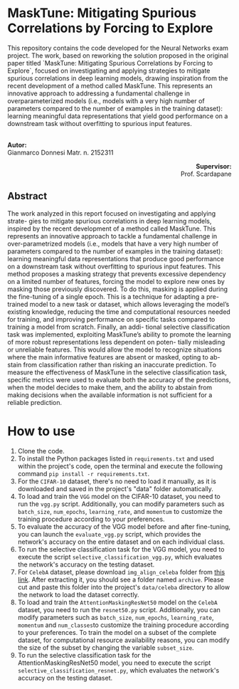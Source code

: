 <h1>MaskTune: Mitigating Spurious Correlations by Forcing to Explore</h1>
This repository contains the code developed for the Neural Networks exam project. The work, based on reworking the solution proposed in the original paper titled `MaskTune: Mitigating Spurious Correlations by Forcing to Explore`, focused on investigating and applying strategies to mitigate spurious correlations in deep learning models, drawing inspiration from the recent development of a method called MaskTune. This represents an innovative approach to addressing a fundamental challenge in overparameterized models (i.e., models with a very high number of parameters compared to the number of examples in the training dataset): learning meaningful data representations that yield good performance on a downstream task without overfitting to spurious input features.

<br>
</br>

<p align="left"><strong>Autor:</strong><br>
Gianmarco Donnesi  
Matr. n. 2152311</p>

<p align="right"><strong>Supervisor:</strong><br>
Prof. Scardapane</p>


## Abstract
The work analyzed in this report focused on investigating and applying strate- gies to mitigate spurious correlations in deep learning models, inspired by the recent development of a method called MaskTune. This represents an innovative approach to tackle a fundamental challenge in over-parametrized models (i.e., models that have a very high number of parameters compared to the number of examples in the training dataset): learning meaningful data representations that produce good performance on a downstream task without overfitting to spurious input features. This method proposes a masking strategy that prevents excessive dependency on a limited number of features, forcing the model to explore new ones by masking those previously discovered. To do this, masking is applied during the fine-tuning of a single epoch. This is a technique for adapting a pre-trained model to a new task or dataset, which allows leveraging the model’s existing knowledge, reducing the time and computational resources needed for training, and improving performance on specific tasks compared to training a model from scratch. Finally, an addi- tional selective classification task was implemented, exploiting MaskTune’s ability to promote the learning of more robust representations less dependent on poten- tially misleading or unreliable features. This would allow the model to recognize situations where the main informative features are absent or masked, opting to ab- stain from classification rather than risking an inaccurate prediction. To measure the effectiveness of MaskTune in the selective classification task, specific metrics were used to evaluate both the accuracy of the predictions, when the model decides to make them, and the ability to abstain from making decisions when the available information is not sufficient for a reliable prediction.

<h1>How to use</h1>

1. Clone the code.
2. To install the Python packages listed in `requirements.txt` and used within the project's code, open the terminal and execute the following command `pip install -r requirements.txt`.
3. For the `CIFAR-10` dataset, there's no need to load it manually, as it is downloaded and saved in the project's "data" folder automatically.
4. To load and train the `VGG` model on the CIFAR-10 dataset, you need to run the `vgg.py` script. Additionally, you can modify parameters such as `batch_size`, `num_epochs`, `learning_rate`, and `momentum` to customize the training procedure according to your preferences.
5. To evaluate the accuracy of the VGG model before and after fine-tuning, you can launch the `evaluate_vgg.py` script, which provides the network's accuracy on the entire dataset and on each individual class.
6. To run the selective classification task for the VGG model, you need to execute the script `selective_classification_vgg.py`, which evaluates the network's accuracy on the testing dataset.
7. For `CelebA` dataset, please download `img_align_celeba` folder from <a href="https://www.kaggle.com/datasets/jessicali9530/celeba-dataset?resource=download-directory">this link</a>. After extracting it, you should see a folder named `archive`. Please cut and paste this folder into the project's `data/celeba` directory to allow the network to load the dataset correctly.
8. To load and train the `AttentionMaskingResNet50` model on the `CelebA` dataset, you need to run the `resnet50.py` script. Additionally, you can modify parameters such as `batch_size`, `num_epochs`, `learning_rate`, `momentum` and `num_classes`to customize the training procedure according to your preferences. To train the model on a subset of the complete dataset, for computational resource availability reasons, you can modify the size of the subset by changing the variable `subset_size`.
9. To run the selective classification task for the AttentionMaskingResNet50 model, you need to execute the script `selective_classification_resnet.py`, which evaluates the network's accuracy on the testing dataset.
